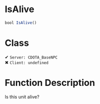 # IsAlive
```js	
bool IsAlive()
```
# Class
✔ `Server: CDOTA_BaseNPC`  
✖ `Client: undefined`  

# Function Description
Is this unit alive?
